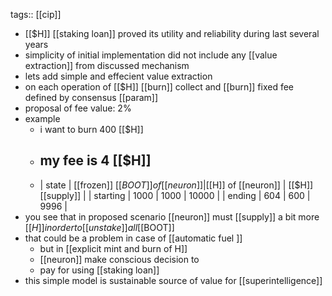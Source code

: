tags:: [[cip]]

- [[$H]] [[staking loan]] proved its utility and reliability during last several years
- simplicity of initial implementation did not include any [[value extraction]] from discussed mechanism
- lets add simple and effecient value extraction
- on each operation of [[$H]] [[burn]] collect and [[burn]] fixed fee defined by consensus [[param]]
- proposal of fee value: 2%
- example
	- i want to burn 400 [[$H]]
	- my fee is 4 [[$H]]
		-
	- | state | [[frozen]] [[$BOOT]] of [[neuron]] | [[$H]] of [[neuron]] | [[$H]] [[supply]] |
	  | starting | 1000 | 1000 | 10000 |
	  | ending | 604 | 600 | 9996 |
- you see that in proposed scenario [[neuron]] must [[supply]] a bit more [[$H]] in order to [[unstake]] all [[$BOOT]]
- that could be a problem in case of [[automatic fuel ]]
	- but in [[explicit mint and burn of H]]
	- [[neuron]] make conscious decision to
	- pay for using [[staking loan]]
- this simple model is sustainable source of value for [[superintelligence]]